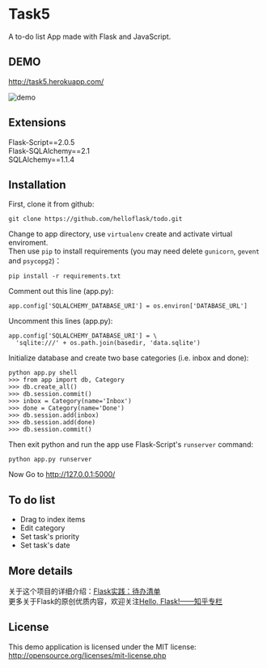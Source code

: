 # Task5
A to-do list App made with Flask and JavaScript.

## DEMO
http://task5.herokuapp.com/

![demo](https://raw.githubusercontent.com/helloflask/todo/master/static/demo.png)

## Extensions
Flask-Script==2.0.5  
Flask-SQLAlchemy==2.1  
SQLAlchemy==1.1.4  


## Installation
First, clone it from github:
```
git clone https://github.com/helloflask/todo.git
```
Change to app directory, use `virtualenv` create and activate virtual enviroment.  
Then use `pip` to install requirements (you may need delete `gunicorn`, `gevent` and `psycopg2`)：  
```
pip install -r requirements.txt
```

Comment out this line (app.py):
```
app.config['SQLALCHEMY_DATABASE_URI'] = os.environ['DATABASE_URL']
```
Uncomment this lines (app.py):
```
app.config['SQLALCHEMY_DATABASE_URI'] = \
  'sqlite:///' + os.path.join(basedir, 'data.sqlite')
```

Initialize database and create two base categories (i.e. inbox and done):
```
python app.py shell
>>> from app import db, Category
>>> db.create_all()
>>> db.session.commit()
>>> inbox = Category(name='Inbox')
>>> done = Category(name='Done')
>>> db.session.add(inbox)
>>> db.session.add(done)
>>> db.session.commit()
```

Then exit python and run the app use Flask-Script's `runserver` command:
```
python app.py runserver
```

Now Go to http://127.0.0.1:5000/

## To do list
- Drag to index items
- Edit category
- Set task's priority
- Set task's date

## More details
关于这个项目的详细介绍：[Flask实践：待办清单](https://zhuanlan.zhihu.com/p/23834410)  
更多关于Flask的原创优质内容，欢迎关注[Hello, Flask!——知乎专栏](https://zhuanlan.zhihu.com/flask)

## License
This demo application is licensed under the MIT license: http://opensource.org/licenses/mit-license.php
